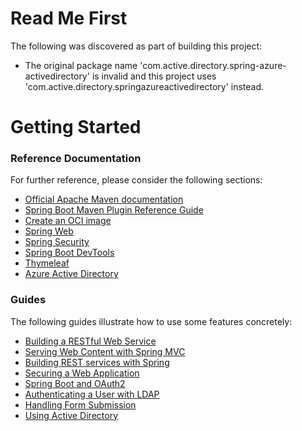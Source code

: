 # Read Me First
The following was discovered as part of building this project:

* The original package name 'com.active.directory.spring-azure-activedirectory' is invalid and this project uses 'com.active.directory.springazureactivedirectory' instead.

# Getting Started

### Reference Documentation
For further reference, please consider the following sections:

* [Official Apache Maven documentation](https://maven.apache.org/guides/index.html)
* [Spring Boot Maven Plugin Reference Guide](https://docs.spring.io/spring-boot/docs/2.3.1.RELEASE/maven-plugin/reference/html/)
* [Create an OCI image](https://docs.spring.io/spring-boot/docs/2.3.1.RELEASE/maven-plugin/reference/html/#build-image)
* [Spring Web](https://docs.spring.io/spring-boot/docs/2.3.1.RELEASE/reference/htmlsingle/#boot-features-developing-web-applications)
* [Spring Security](https://docs.spring.io/spring-boot/docs/2.3.1.RELEASE/reference/htmlsingle/#boot-features-security)
* [Spring Boot DevTools](https://docs.spring.io/spring-boot/docs/2.3.1.RELEASE/reference/htmlsingle/#using-boot-devtools)
* [Thymeleaf](https://docs.spring.io/spring-boot/docs/2.3.1.RELEASE/reference/htmlsingle/#boot-features-spring-mvc-template-engines)
* [Azure Active Directory](https://github.com/Microsoft/azure-spring-boot/tree/master/azure-spring-boot-starters/azure-active-directory-spring-boot-starter)

### Guides
The following guides illustrate how to use some features concretely:

* [Building a RESTful Web Service](https://spring.io/guides/gs/rest-service/)
* [Serving Web Content with Spring MVC](https://spring.io/guides/gs/serving-web-content/)
* [Building REST services with Spring](https://spring.io/guides/tutorials/bookmarks/)
* [Securing a Web Application](https://spring.io/guides/gs/securing-web/)
* [Spring Boot and OAuth2](https://spring.io/guides/tutorials/spring-boot-oauth2/)
* [Authenticating a User with LDAP](https://spring.io/guides/gs/authenticating-ldap/)
* [Handling Form Submission](https://spring.io/guides/gs/handling-form-submission/)
* [Using Active Directory](https://github.com/Microsoft/azure-spring-boot/tree/master/azure-spring-boot-samples/azure-active-directory-spring-boot-sample)


